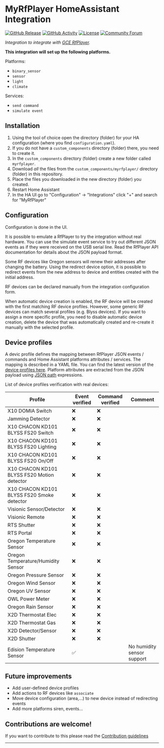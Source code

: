 # MyRfPlayer HomeAssistant Integration

[![GitHub Release][releases-shield]][releases]
[![GitHub Activity][commits-shield]][commits]
[![License][license-shield]](LICENSE)
[![Community Forum][forum-shield]][forum]

_Integration to integrate with [GCE RfPlayer][myrfplayer]._

**This integration will set up the following platforms.**

Platforms:

- `binary_sensor`
- `sensor`
- `light`
- `climate`

Services:

- `send command`
- `simulate event`

## Installation

1. Using the tool of choice open the directory (folder) for your HA configuration (where you find `configuration.yaml`).
1. If you do not have a `custom_components` directory (folder) there, you need to create it.
1. In the `custom_components` directory (folder) create a new folder called `myrfplayer`.
1. Download _all_ the files from the `custom_components/myrfplayer/` directory (folder) in this repository.
1. Place the files you downloaded in the new directory (folder) you created.
1. Restart Home Assistant
1. In the HA UI go to "Configuration" -> "Integrations" click "+" and search for "MyRfPlayer"

## Configuration

Configuration is done in the UI.

It is possible to emulate a RfPlayer to try the integration without real hardware. You can use the simulate event service to try out different JSON events as if they were received on the USB serial line. Read the RfPlayer API documentation for details about the JSON payload format.

Some RF devices like Oregon sensors will renew their addresses after changing the battery. Using the redirect device option, it is possible to redirect events from the new address to device and entities created with the initial address.

RF devices can be declared manually from the integration configuration form.

When automatic device creation is enabled, the RF device will be created with the first matching RF device profiles. However, some generic RF devices can match several profiles (e.g. Blyss devices). If you want to assign a more specific profile, you need to disable automatic device creation, delete the device that was automatically created and re-create it manually with the selected profile.

## Device profiles

A devic profile defines the mapping between RfPlayer JSON events / commands and Home Assistant platforms attributes / services.
The mapping is described in a YAML file. You can find the latest version of the [device profiles here](https://github.com/racletteparty/HacsMyRfPlayer/blob/main/custom_components/myrfplayer/device-profiles.yaml).
Platform attributes are extracted from the JSON payload using [JSON path](https://en.wikipedia.org/wiki/JSONPath) expressions.

List of device profiles verification with real devices:

| Profile                                     | Event verified | Command verified | Comment |
| ------------------------------------------- | -------------- | ---------------- | ------- |
| X10 DOMIA Switch                            | ❌             | ❌               |
| Jamming Detector                            | ❌             | ❌               |
| X10 CHACON KD101 BLYSS FS20 Switch          | ❌             | ❌               |
| X10 CHACON KD101 BLYSS FS20 Lighting        | ❌             | ❌               |
| X10 CHACON KD101 BLYSS FS20 On/Off          | ❌             | ❌               |
| X10 CHACON KD101 BLYSS FS20 Motion detector | ❌             | ❌               |
| X10 CHACON KD101 BLYSS FS20 Smoke detector  | ❌             | ❌               |
| Visionic Sensor/Detector                    | ❌             | ❌               |
| Visionic Remote                             | ❌             | ❌               |
| RTS Shutter                                 | ❌             | ❌               |
| RTS Portal                                  | ❌             | ❌               |
| Oregon Temperature Sensor                   | ❌             | ❌               |
| Oregon Temperature/Humidity Sensor          | ❌             | ❌               |
| Oregon Pressure Sensor                      | ❌             | ❌               |
| Oregon Wind Sensor                          | ❌             | ❌               |
| Oregon UV Sensor                            | ❌             | ❌               |
| OWL Power Meter                             | ❌             | ❌               |
| Oregon Rain Sensor                          | ❌             | ❌               |
| X2D Thermostat Elec                         | ❌             | ❌               |
| X2D Thermostat Gas                          | ❌             | ❌               |
| X2D Detector/Sensor                         | ❌             | ❌               |
| X2D Shutter                                 | ❌             | ❌               |
| Edision Temperature Sensor                  | ✅             |                  | No humidity sensor support

## Future improvements

- Add user-defined device profiles
- Add actions to RF devices like `associate`
- Move device configuration (area,...) to new device instead of redirecting events
- Add more platforms siren, events...

## Contributions are welcome!

If you want to contribute to this please read the [Contribution guidelines](CONTRIBUTING.md)

---

[myrfplayer]: https://github.com/racletteparty/HacsMyRfPlayer
[commits-shield]: https://img.shields.io/github/commit-activity/y/racletteparty/HacsMyRfPlayer
[commits]: https://github.com/racletteparty/HacsMyRfPlayer/commits/main
[forum-shield]: https://img.shields.io/badge/community-forum-brightgreen.svg
[forum]: https://forum.hacf.fr/
[license-shield]: https://img.shields.io/github/license/racletteparty/HacsMyRfPlayer
[releases-shield]: https://img.shields.io/github/release/racletteparty/HacsMyRfPlayer
[releases]: https://github.com/racletteparty/HacsMyRfPlayer/releases
